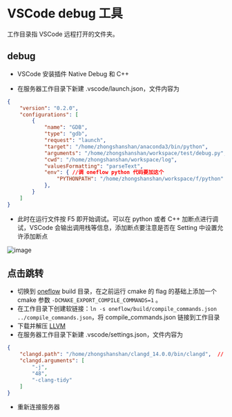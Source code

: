 # VSCode debug 工具

工作目录指 VSCode 远程打开的文件夹。

## debug 

- VSCode 安装插件 Native Debug 和 C++

- 在服务器工作目录下新建 .vscode/launch.json，文件内容为

```json
{
    "version": "0.2.0",
    "configurations": [
        {
            "name": "GDB",
            "type": "gdb",
            "request": "launch",
            "target": "/home/zhongshanshan/anaconda3/bin/python",       // python 环境
            "arguments": "/home/zhongshanshan/workspace/test/debug.py", // debug 脚本
            "cwd": "/home/zhongshanshan/workspace/log",                 // 日志所在位置
            "valuesFormatting": "parseText",
            "env": { //调 oneflow python 代码要加这个
                "PYTHONPATH": "/home/zhongshanshan/workspace/f/python"  // oneflow 路径
            },
        }
    ]
}
```

- 此时在运行文件按 F5 即开始调试。可以在 python 或者 C++ 加断点进行调试，VSCode 会输出调用栈等信息，添加断点要注意是否在 Setting 中设置允许添加断点

![image](https://user-images.githubusercontent.com/62104945/163183530-8f17dbf5-44cf-4bf8-8eb5-5c96fe7477ff.png)



## 点击跳转

- 切换到 [oneflow](https://github.com/Oneflow-Inc/oneflow) build 目录，在之前运行 cmake 的 flag 的基础上添加一个 cmake 参数 `-DCMAKE_EXPORT_COMPILE_COMMANDS=1` 。
- 在工作目录下创建软链接：`ln -s oneflow/build/compile_commands.json ../compile_commands.json`，将 compile_commands.json 链接到工作目录
- 下载并解压 [LLVM](https://github.com/clangd/clangd/releases)
- 在服务器工作目录下新建 .vscode/settings.json，文件内容为

```json
{
    "clangd.path": "/home/zhongshanshan/clangd_14.0.0/bin/clangd",  // LLWM 路径
    "clangd.arguments": [
        "-j",
        "48",
        "-clang-tidy"
    ]
}
```

- 重新连接服务器

